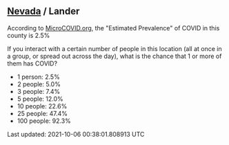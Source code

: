 
## [Nevada](/united-states/nevada) / Lander

According to [MicroCOVID.org](http://microcovid.org),
the "Estimated Prevalence" of COVID in this county is 2.5%

If you interact with a certain number of people in this location
(all at once in a group, or spread out across the day), what is the chance that
1 or more of them has COVID?

- 1 person: 2.5%
- 2 people: 5.0%
- 3 people: 7.4%
- 5 people: 12.0%
- 10 people: 22.6%
- 25 people: 47.4%
- 100 people: 92.3%

Last updated: 2021-10-06 00:38:01.808913 UTC
